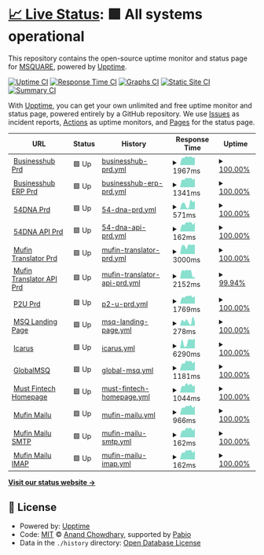 # [📈 Live Status](https://newstatus.mufin.lol): <!--live status--> **🟩 All systems operational**

This repository contains the open-source uptime monitor and status page for [MSQUARE](https://newstatus.mufin.lol), powered by [Upptime](https://github.com/upptime/upptime).

[![Uptime CI](https://github.com/globalmsq/mufin-uptime/workflows/Uptime%20CI/badge.svg)](https://github.com/globalmsq/mufin-uptime/actions?query=workflow%3A%22Uptime+CI%22)
[![Response Time CI](https://github.com/globalmsq/mufin-uptime/workflows/Response%20Time%20CI/badge.svg)](https://github.com/globalmsq/mufin-uptime/actions?query=workflow%3A%22Response+Time+CI%22)
[![Graphs CI](https://github.com/globalmsq/mufin-uptime/workflows/Graphs%20CI/badge.svg)](https://github.com/globalmsq/mufin-uptime/actions?query=workflow%3A%22Graphs+CI%22)
[![Static Site CI](https://github.com/globalmsq/mufin-uptime/workflows/Static%20Site%20CI/badge.svg)](https://github.com/globalmsq/mufin-uptime/actions?query=workflow%3A%22Static+Site+CI%22)
[![Summary CI](https://github.com/globalmsq/mufin-uptime/workflows/Summary%20CI/badge.svg)](https://github.com/globalmsq/mufin-uptime/actions?query=workflow%3A%22Summary+CI%22)

With [Upptime](https://upptime.js.org), you can get your own unlimited and free uptime monitor and status page, powered entirely by a GitHub repository. We use [Issues](https://github.com/globalmsq/mufin-uptime/issues) as incident reports, [Actions](https://github.com/globalmsq/mufin-uptime/actions) as uptime monitors, and [Pages](https://newstatus.mufin.lol) for the status page.

<!--start: status pages-->
<!-- This summary is generated by Upptime (https://github.com/upptime/upptime) -->
<!-- Do not edit this manually, your changes will be overwritten -->
<!-- prettier-ignore -->
| URL | Status | History | Response Time | Uptime |
| --- | ------ | ------- | ------------- | ------ |
| <img alt="" src="https://icons.duckduckgo.com/ip3/businesshub.co.kr.ico" height="13"> [Businesshub Prd](https://businesshub.co.kr/) | 🟩 Up | [businesshub-prd.yml](https://github.com/globalmsq/mufin-uptime/commits/HEAD/history/businesshub-prd.yml) | <details><summary><img alt="Response time graph" src="./graphs/businesshub-prd/response-time-week.png" height="20"> 1967ms</summary><br><a href="https://newstatus.mufin.lol/history/businesshub-prd"><img alt="Response time 2102" src="https://img.shields.io/endpoint?url=https%3A%2F%2Fraw.githubusercontent.com%2Fglobalmsq%2Fmufin-uptime%2FHEAD%2Fapi%2Fbusinesshub-prd%2Fresponse-time.json"></a><br><a href="https://newstatus.mufin.lol/history/businesshub-prd"><img alt="24-hour response time 1979" src="https://img.shields.io/endpoint?url=https%3A%2F%2Fraw.githubusercontent.com%2Fglobalmsq%2Fmufin-uptime%2FHEAD%2Fapi%2Fbusinesshub-prd%2Fresponse-time-day.json"></a><br><a href="https://newstatus.mufin.lol/history/businesshub-prd"><img alt="7-day response time 1967" src="https://img.shields.io/endpoint?url=https%3A%2F%2Fraw.githubusercontent.com%2Fglobalmsq%2Fmufin-uptime%2FHEAD%2Fapi%2Fbusinesshub-prd%2Fresponse-time-week.json"></a><br><a href="https://newstatus.mufin.lol/history/businesshub-prd"><img alt="30-day response time 2108" src="https://img.shields.io/endpoint?url=https%3A%2F%2Fraw.githubusercontent.com%2Fglobalmsq%2Fmufin-uptime%2FHEAD%2Fapi%2Fbusinesshub-prd%2Fresponse-time-month.json"></a><br><a href="https://newstatus.mufin.lol/history/businesshub-prd"><img alt="1-year response time 2102" src="https://img.shields.io/endpoint?url=https%3A%2F%2Fraw.githubusercontent.com%2Fglobalmsq%2Fmufin-uptime%2FHEAD%2Fapi%2Fbusinesshub-prd%2Fresponse-time-year.json"></a></details> | <details><summary><a href="https://newstatus.mufin.lol/history/businesshub-prd">100.00%</a></summary><a href="https://newstatus.mufin.lol/history/businesshub-prd"><img alt="All-time uptime 100.00%" src="https://img.shields.io/endpoint?url=https%3A%2F%2Fraw.githubusercontent.com%2Fglobalmsq%2Fmufin-uptime%2FHEAD%2Fapi%2Fbusinesshub-prd%2Fuptime.json"></a><br><a href="https://newstatus.mufin.lol/history/businesshub-prd"><img alt="24-hour uptime 100.00%" src="https://img.shields.io/endpoint?url=https%3A%2F%2Fraw.githubusercontent.com%2Fglobalmsq%2Fmufin-uptime%2FHEAD%2Fapi%2Fbusinesshub-prd%2Fuptime-day.json"></a><br><a href="https://newstatus.mufin.lol/history/businesshub-prd"><img alt="7-day uptime 100.00%" src="https://img.shields.io/endpoint?url=https%3A%2F%2Fraw.githubusercontent.com%2Fglobalmsq%2Fmufin-uptime%2FHEAD%2Fapi%2Fbusinesshub-prd%2Fuptime-week.json"></a><br><a href="https://newstatus.mufin.lol/history/businesshub-prd"><img alt="30-day uptime 100.00%" src="https://img.shields.io/endpoint?url=https%3A%2F%2Fraw.githubusercontent.com%2Fglobalmsq%2Fmufin-uptime%2FHEAD%2Fapi%2Fbusinesshub-prd%2Fuptime-month.json"></a><br><a href="https://newstatus.mufin.lol/history/businesshub-prd"><img alt="1-year uptime 100.00%" src="https://img.shields.io/endpoint?url=https%3A%2F%2Fraw.githubusercontent.com%2Fglobalmsq%2Fmufin-uptime%2FHEAD%2Fapi%2Fbusinesshub-prd%2Fuptime-year.json"></a></details>
| <img alt="" src="https://icons.duckduckgo.com/ip3/erp.businesshub.co.kr.ico" height="13"> [Businesshub ERP Prd](https://erp.businesshub.co.kr/) | 🟩 Up | [businesshub-erp-prd.yml](https://github.com/globalmsq/mufin-uptime/commits/HEAD/history/businesshub-erp-prd.yml) | <details><summary><img alt="Response time graph" src="./graphs/businesshub-erp-prd/response-time-week.png" height="20"> 1341ms</summary><br><a href="https://newstatus.mufin.lol/history/businesshub-erp-prd"><img alt="Response time 1419" src="https://img.shields.io/endpoint?url=https%3A%2F%2Fraw.githubusercontent.com%2Fglobalmsq%2Fmufin-uptime%2FHEAD%2Fapi%2Fbusinesshub-erp-prd%2Fresponse-time.json"></a><br><a href="https://newstatus.mufin.lol/history/businesshub-erp-prd"><img alt="24-hour response time 1362" src="https://img.shields.io/endpoint?url=https%3A%2F%2Fraw.githubusercontent.com%2Fglobalmsq%2Fmufin-uptime%2FHEAD%2Fapi%2Fbusinesshub-erp-prd%2Fresponse-time-day.json"></a><br><a href="https://newstatus.mufin.lol/history/businesshub-erp-prd"><img alt="7-day response time 1341" src="https://img.shields.io/endpoint?url=https%3A%2F%2Fraw.githubusercontent.com%2Fglobalmsq%2Fmufin-uptime%2FHEAD%2Fapi%2Fbusinesshub-erp-prd%2Fresponse-time-week.json"></a><br><a href="https://newstatus.mufin.lol/history/businesshub-erp-prd"><img alt="30-day response time 1429" src="https://img.shields.io/endpoint?url=https%3A%2F%2Fraw.githubusercontent.com%2Fglobalmsq%2Fmufin-uptime%2FHEAD%2Fapi%2Fbusinesshub-erp-prd%2Fresponse-time-month.json"></a><br><a href="https://newstatus.mufin.lol/history/businesshub-erp-prd"><img alt="1-year response time 1419" src="https://img.shields.io/endpoint?url=https%3A%2F%2Fraw.githubusercontent.com%2Fglobalmsq%2Fmufin-uptime%2FHEAD%2Fapi%2Fbusinesshub-erp-prd%2Fresponse-time-year.json"></a></details> | <details><summary><a href="https://newstatus.mufin.lol/history/businesshub-erp-prd">100.00%</a></summary><a href="https://newstatus.mufin.lol/history/businesshub-erp-prd"><img alt="All-time uptime 100.00%" src="https://img.shields.io/endpoint?url=https%3A%2F%2Fraw.githubusercontent.com%2Fglobalmsq%2Fmufin-uptime%2FHEAD%2Fapi%2Fbusinesshub-erp-prd%2Fuptime.json"></a><br><a href="https://newstatus.mufin.lol/history/businesshub-erp-prd"><img alt="24-hour uptime 100.00%" src="https://img.shields.io/endpoint?url=https%3A%2F%2Fraw.githubusercontent.com%2Fglobalmsq%2Fmufin-uptime%2FHEAD%2Fapi%2Fbusinesshub-erp-prd%2Fuptime-day.json"></a><br><a href="https://newstatus.mufin.lol/history/businesshub-erp-prd"><img alt="7-day uptime 100.00%" src="https://img.shields.io/endpoint?url=https%3A%2F%2Fraw.githubusercontent.com%2Fglobalmsq%2Fmufin-uptime%2FHEAD%2Fapi%2Fbusinesshub-erp-prd%2Fuptime-week.json"></a><br><a href="https://newstatus.mufin.lol/history/businesshub-erp-prd"><img alt="30-day uptime 100.00%" src="https://img.shields.io/endpoint?url=https%3A%2F%2Fraw.githubusercontent.com%2Fglobalmsq%2Fmufin-uptime%2FHEAD%2Fapi%2Fbusinesshub-erp-prd%2Fuptime-month.json"></a><br><a href="https://newstatus.mufin.lol/history/businesshub-erp-prd"><img alt="1-year uptime 100.00%" src="https://img.shields.io/endpoint?url=https%3A%2F%2Fraw.githubusercontent.com%2Fglobalmsq%2Fmufin-uptime%2FHEAD%2Fapi%2Fbusinesshub-erp-prd%2Fuptime-year.json"></a></details>
| <img alt="" src="https://icons.duckduckgo.com/ip3/www.54dnatype.com.ico" height="13"> [54DNA Prd](https://www.54dnatype.com/) | 🟩 Up | [54-dna-prd.yml](https://github.com/globalmsq/mufin-uptime/commits/HEAD/history/54-dna-prd.yml) | <details><summary><img alt="Response time graph" src="./graphs/54-dna-prd/response-time-week.png" height="20"> 571ms</summary><br><a href="https://newstatus.mufin.lol/history/54-dna-prd"><img alt="Response time 521" src="https://img.shields.io/endpoint?url=https%3A%2F%2Fraw.githubusercontent.com%2Fglobalmsq%2Fmufin-uptime%2FHEAD%2Fapi%2F54-dna-prd%2Fresponse-time.json"></a><br><a href="https://newstatus.mufin.lol/history/54-dna-prd"><img alt="24-hour response time 832" src="https://img.shields.io/endpoint?url=https%3A%2F%2Fraw.githubusercontent.com%2Fglobalmsq%2Fmufin-uptime%2FHEAD%2Fapi%2F54-dna-prd%2Fresponse-time-day.json"></a><br><a href="https://newstatus.mufin.lol/history/54-dna-prd"><img alt="7-day response time 571" src="https://img.shields.io/endpoint?url=https%3A%2F%2Fraw.githubusercontent.com%2Fglobalmsq%2Fmufin-uptime%2FHEAD%2Fapi%2F54-dna-prd%2Fresponse-time-week.json"></a><br><a href="https://newstatus.mufin.lol/history/54-dna-prd"><img alt="30-day response time 512" src="https://img.shields.io/endpoint?url=https%3A%2F%2Fraw.githubusercontent.com%2Fglobalmsq%2Fmufin-uptime%2FHEAD%2Fapi%2F54-dna-prd%2Fresponse-time-month.json"></a><br><a href="https://newstatus.mufin.lol/history/54-dna-prd"><img alt="1-year response time 521" src="https://img.shields.io/endpoint?url=https%3A%2F%2Fraw.githubusercontent.com%2Fglobalmsq%2Fmufin-uptime%2FHEAD%2Fapi%2F54-dna-prd%2Fresponse-time-year.json"></a></details> | <details><summary><a href="https://newstatus.mufin.lol/history/54-dna-prd">100.00%</a></summary><a href="https://newstatus.mufin.lol/history/54-dna-prd"><img alt="All-time uptime 100.00%" src="https://img.shields.io/endpoint?url=https%3A%2F%2Fraw.githubusercontent.com%2Fglobalmsq%2Fmufin-uptime%2FHEAD%2Fapi%2F54-dna-prd%2Fuptime.json"></a><br><a href="https://newstatus.mufin.lol/history/54-dna-prd"><img alt="24-hour uptime 100.00%" src="https://img.shields.io/endpoint?url=https%3A%2F%2Fraw.githubusercontent.com%2Fglobalmsq%2Fmufin-uptime%2FHEAD%2Fapi%2F54-dna-prd%2Fuptime-day.json"></a><br><a href="https://newstatus.mufin.lol/history/54-dna-prd"><img alt="7-day uptime 100.00%" src="https://img.shields.io/endpoint?url=https%3A%2F%2Fraw.githubusercontent.com%2Fglobalmsq%2Fmufin-uptime%2FHEAD%2Fapi%2F54-dna-prd%2Fuptime-week.json"></a><br><a href="https://newstatus.mufin.lol/history/54-dna-prd"><img alt="30-day uptime 100.00%" src="https://img.shields.io/endpoint?url=https%3A%2F%2Fraw.githubusercontent.com%2Fglobalmsq%2Fmufin-uptime%2FHEAD%2Fapi%2F54-dna-prd%2Fuptime-month.json"></a><br><a href="https://newstatus.mufin.lol/history/54-dna-prd"><img alt="1-year uptime 100.00%" src="https://img.shields.io/endpoint?url=https%3A%2F%2Fraw.githubusercontent.com%2Fglobalmsq%2Fmufin-uptime%2FHEAD%2Fapi%2F54-dna-prd%2Fuptime-year.json"></a></details>
| <img alt="" src="https://icons.duckduckgo.com/ip3/null.ico" height="13"> [54DNA API Prd](api.54dnatype.com) | 🟩 Up | [54-dna-api-prd.yml](https://github.com/globalmsq/mufin-uptime/commits/HEAD/history/54-dna-api-prd.yml) | <details><summary><img alt="Response time graph" src="./graphs/54-dna-api-prd/response-time-week.png" height="20"> 162ms</summary><br><a href="https://newstatus.mufin.lol/history/54-dna-api-prd"><img alt="Response time 172" src="https://img.shields.io/endpoint?url=https%3A%2F%2Fraw.githubusercontent.com%2Fglobalmsq%2Fmufin-uptime%2FHEAD%2Fapi%2F54-dna-api-prd%2Fresponse-time.json"></a><br><a href="https://newstatus.mufin.lol/history/54-dna-api-prd"><img alt="24-hour response time 178" src="https://img.shields.io/endpoint?url=https%3A%2F%2Fraw.githubusercontent.com%2Fglobalmsq%2Fmufin-uptime%2FHEAD%2Fapi%2F54-dna-api-prd%2Fresponse-time-day.json"></a><br><a href="https://newstatus.mufin.lol/history/54-dna-api-prd"><img alt="7-day response time 162" src="https://img.shields.io/endpoint?url=https%3A%2F%2Fraw.githubusercontent.com%2Fglobalmsq%2Fmufin-uptime%2FHEAD%2Fapi%2F54-dna-api-prd%2Fresponse-time-week.json"></a><br><a href="https://newstatus.mufin.lol/history/54-dna-api-prd"><img alt="30-day response time 172" src="https://img.shields.io/endpoint?url=https%3A%2F%2Fraw.githubusercontent.com%2Fglobalmsq%2Fmufin-uptime%2FHEAD%2Fapi%2F54-dna-api-prd%2Fresponse-time-month.json"></a><br><a href="https://newstatus.mufin.lol/history/54-dna-api-prd"><img alt="1-year response time 172" src="https://img.shields.io/endpoint?url=https%3A%2F%2Fraw.githubusercontent.com%2Fglobalmsq%2Fmufin-uptime%2FHEAD%2Fapi%2F54-dna-api-prd%2Fresponse-time-year.json"></a></details> | <details><summary><a href="https://newstatus.mufin.lol/history/54-dna-api-prd">100.00%</a></summary><a href="https://newstatus.mufin.lol/history/54-dna-api-prd"><img alt="All-time uptime 100.00%" src="https://img.shields.io/endpoint?url=https%3A%2F%2Fraw.githubusercontent.com%2Fglobalmsq%2Fmufin-uptime%2FHEAD%2Fapi%2F54-dna-api-prd%2Fuptime.json"></a><br><a href="https://newstatus.mufin.lol/history/54-dna-api-prd"><img alt="24-hour uptime 100.00%" src="https://img.shields.io/endpoint?url=https%3A%2F%2Fraw.githubusercontent.com%2Fglobalmsq%2Fmufin-uptime%2FHEAD%2Fapi%2F54-dna-api-prd%2Fuptime-day.json"></a><br><a href="https://newstatus.mufin.lol/history/54-dna-api-prd"><img alt="7-day uptime 100.00%" src="https://img.shields.io/endpoint?url=https%3A%2F%2Fraw.githubusercontent.com%2Fglobalmsq%2Fmufin-uptime%2FHEAD%2Fapi%2F54-dna-api-prd%2Fuptime-week.json"></a><br><a href="https://newstatus.mufin.lol/history/54-dna-api-prd"><img alt="30-day uptime 100.00%" src="https://img.shields.io/endpoint?url=https%3A%2F%2Fraw.githubusercontent.com%2Fglobalmsq%2Fmufin-uptime%2FHEAD%2Fapi%2F54-dna-api-prd%2Fuptime-month.json"></a><br><a href="https://newstatus.mufin.lol/history/54-dna-api-prd"><img alt="1-year uptime 100.00%" src="https://img.shields.io/endpoint?url=https%3A%2F%2Fraw.githubusercontent.com%2Fglobalmsq%2Fmufin-uptime%2FHEAD%2Fapi%2F54-dna-api-prd%2Fuptime-year.json"></a></details>
| <img alt="" src="https://icons.duckduckgo.com/ip3/translator.mufin.lol.ico" height="13"> [Mufin Translator Prd](https://translator.mufin.lol/) | 🟩 Up | [mufin-translator-prd.yml](https://github.com/globalmsq/mufin-uptime/commits/HEAD/history/mufin-translator-prd.yml) | <details><summary><img alt="Response time graph" src="./graphs/mufin-translator-prd/response-time-week.png" height="20"> 3000ms</summary><br><a href="https://newstatus.mufin.lol/history/mufin-translator-prd"><img alt="Response time 2612" src="https://img.shields.io/endpoint?url=https%3A%2F%2Fraw.githubusercontent.com%2Fglobalmsq%2Fmufin-uptime%2FHEAD%2Fapi%2Fmufin-translator-prd%2Fresponse-time.json"></a><br><a href="https://newstatus.mufin.lol/history/mufin-translator-prd"><img alt="24-hour response time 3372" src="https://img.shields.io/endpoint?url=https%3A%2F%2Fraw.githubusercontent.com%2Fglobalmsq%2Fmufin-uptime%2FHEAD%2Fapi%2Fmufin-translator-prd%2Fresponse-time-day.json"></a><br><a href="https://newstatus.mufin.lol/history/mufin-translator-prd"><img alt="7-day response time 3000" src="https://img.shields.io/endpoint?url=https%3A%2F%2Fraw.githubusercontent.com%2Fglobalmsq%2Fmufin-uptime%2FHEAD%2Fapi%2Fmufin-translator-prd%2Fresponse-time-week.json"></a><br><a href="https://newstatus.mufin.lol/history/mufin-translator-prd"><img alt="30-day response time 2650" src="https://img.shields.io/endpoint?url=https%3A%2F%2Fraw.githubusercontent.com%2Fglobalmsq%2Fmufin-uptime%2FHEAD%2Fapi%2Fmufin-translator-prd%2Fresponse-time-month.json"></a><br><a href="https://newstatus.mufin.lol/history/mufin-translator-prd"><img alt="1-year response time 2612" src="https://img.shields.io/endpoint?url=https%3A%2F%2Fraw.githubusercontent.com%2Fglobalmsq%2Fmufin-uptime%2FHEAD%2Fapi%2Fmufin-translator-prd%2Fresponse-time-year.json"></a></details> | <details><summary><a href="https://newstatus.mufin.lol/history/mufin-translator-prd">100.00%</a></summary><a href="https://newstatus.mufin.lol/history/mufin-translator-prd"><img alt="All-time uptime 100.00%" src="https://img.shields.io/endpoint?url=https%3A%2F%2Fraw.githubusercontent.com%2Fglobalmsq%2Fmufin-uptime%2FHEAD%2Fapi%2Fmufin-translator-prd%2Fuptime.json"></a><br><a href="https://newstatus.mufin.lol/history/mufin-translator-prd"><img alt="24-hour uptime 100.00%" src="https://img.shields.io/endpoint?url=https%3A%2F%2Fraw.githubusercontent.com%2Fglobalmsq%2Fmufin-uptime%2FHEAD%2Fapi%2Fmufin-translator-prd%2Fuptime-day.json"></a><br><a href="https://newstatus.mufin.lol/history/mufin-translator-prd"><img alt="7-day uptime 100.00%" src="https://img.shields.io/endpoint?url=https%3A%2F%2Fraw.githubusercontent.com%2Fglobalmsq%2Fmufin-uptime%2FHEAD%2Fapi%2Fmufin-translator-prd%2Fuptime-week.json"></a><br><a href="https://newstatus.mufin.lol/history/mufin-translator-prd"><img alt="30-day uptime 100.00%" src="https://img.shields.io/endpoint?url=https%3A%2F%2Fraw.githubusercontent.com%2Fglobalmsq%2Fmufin-uptime%2FHEAD%2Fapi%2Fmufin-translator-prd%2Fuptime-month.json"></a><br><a href="https://newstatus.mufin.lol/history/mufin-translator-prd"><img alt="1-year uptime 100.00%" src="https://img.shields.io/endpoint?url=https%3A%2F%2Fraw.githubusercontent.com%2Fglobalmsq%2Fmufin-uptime%2FHEAD%2Fapi%2Fmufin-translator-prd%2Fuptime-year.json"></a></details>
| <img alt="" src="https://icons.duckduckgo.com/ip3/prd-api-translator.mufin.lol.ico" height="13"> [Mufin Translator API Prd](https://prd-api-translator.mufin.lol/) | 🟩 Up | [mufin-translator-api-prd.yml](https://github.com/globalmsq/mufin-uptime/commits/HEAD/history/mufin-translator-api-prd.yml) | <details><summary><img alt="Response time graph" src="./graphs/mufin-translator-api-prd/response-time-week.png" height="20"> 2152ms</summary><br><a href="https://newstatus.mufin.lol/history/mufin-translator-api-prd"><img alt="Response time 1982" src="https://img.shields.io/endpoint?url=https%3A%2F%2Fraw.githubusercontent.com%2Fglobalmsq%2Fmufin-uptime%2FHEAD%2Fapi%2Fmufin-translator-api-prd%2Fresponse-time.json"></a><br><a href="https://newstatus.mufin.lol/history/mufin-translator-api-prd"><img alt="24-hour response time 1426" src="https://img.shields.io/endpoint?url=https%3A%2F%2Fraw.githubusercontent.com%2Fglobalmsq%2Fmufin-uptime%2FHEAD%2Fapi%2Fmufin-translator-api-prd%2Fresponse-time-day.json"></a><br><a href="https://newstatus.mufin.lol/history/mufin-translator-api-prd"><img alt="7-day response time 2152" src="https://img.shields.io/endpoint?url=https%3A%2F%2Fraw.githubusercontent.com%2Fglobalmsq%2Fmufin-uptime%2FHEAD%2Fapi%2Fmufin-translator-api-prd%2Fresponse-time-week.json"></a><br><a href="https://newstatus.mufin.lol/history/mufin-translator-api-prd"><img alt="30-day response time 1998" src="https://img.shields.io/endpoint?url=https%3A%2F%2Fraw.githubusercontent.com%2Fglobalmsq%2Fmufin-uptime%2FHEAD%2Fapi%2Fmufin-translator-api-prd%2Fresponse-time-month.json"></a><br><a href="https://newstatus.mufin.lol/history/mufin-translator-api-prd"><img alt="1-year response time 1982" src="https://img.shields.io/endpoint?url=https%3A%2F%2Fraw.githubusercontent.com%2Fglobalmsq%2Fmufin-uptime%2FHEAD%2Fapi%2Fmufin-translator-api-prd%2Fresponse-time-year.json"></a></details> | <details><summary><a href="https://newstatus.mufin.lol/history/mufin-translator-api-prd">99.94%</a></summary><a href="https://newstatus.mufin.lol/history/mufin-translator-api-prd"><img alt="All-time uptime 99.99%" src="https://img.shields.io/endpoint?url=https%3A%2F%2Fraw.githubusercontent.com%2Fglobalmsq%2Fmufin-uptime%2FHEAD%2Fapi%2Fmufin-translator-api-prd%2Fuptime.json"></a><br><a href="https://newstatus.mufin.lol/history/mufin-translator-api-prd"><img alt="24-hour uptime 99.58%" src="https://img.shields.io/endpoint?url=https%3A%2F%2Fraw.githubusercontent.com%2Fglobalmsq%2Fmufin-uptime%2FHEAD%2Fapi%2Fmufin-translator-api-prd%2Fuptime-day.json"></a><br><a href="https://newstatus.mufin.lol/history/mufin-translator-api-prd"><img alt="7-day uptime 99.94%" src="https://img.shields.io/endpoint?url=https%3A%2F%2Fraw.githubusercontent.com%2Fglobalmsq%2Fmufin-uptime%2FHEAD%2Fapi%2Fmufin-translator-api-prd%2Fuptime-week.json"></a><br><a href="https://newstatus.mufin.lol/history/mufin-translator-api-prd"><img alt="30-day uptime 99.99%" src="https://img.shields.io/endpoint?url=https%3A%2F%2Fraw.githubusercontent.com%2Fglobalmsq%2Fmufin-uptime%2FHEAD%2Fapi%2Fmufin-translator-api-prd%2Fuptime-month.json"></a><br><a href="https://newstatus.mufin.lol/history/mufin-translator-api-prd"><img alt="1-year uptime 99.99%" src="https://img.shields.io/endpoint?url=https%3A%2F%2Fraw.githubusercontent.com%2Fglobalmsq%2Fmufin-uptime%2FHEAD%2Fapi%2Fmufin-translator-api-prd%2Fuptime-year.json"></a></details>
| <img alt="" src="https://icons.duckduckgo.com/ip3/p2u.kr.ico" height="13"> [P2U Prd](https://p2u.kr) | 🟩 Up | [p2-u-prd.yml](https://github.com/globalmsq/mufin-uptime/commits/HEAD/history/p2-u-prd.yml) | <details><summary><img alt="Response time graph" src="./graphs/p2-u-prd/response-time-week.png" height="20"> 1769ms</summary><br><a href="https://newstatus.mufin.lol/history/p2-u-prd"><img alt="Response time 1871" src="https://img.shields.io/endpoint?url=https%3A%2F%2Fraw.githubusercontent.com%2Fglobalmsq%2Fmufin-uptime%2FHEAD%2Fapi%2Fp2-u-prd%2Fresponse-time.json"></a><br><a href="https://newstatus.mufin.lol/history/p2-u-prd"><img alt="24-hour response time 1914" src="https://img.shields.io/endpoint?url=https%3A%2F%2Fraw.githubusercontent.com%2Fglobalmsq%2Fmufin-uptime%2FHEAD%2Fapi%2Fp2-u-prd%2Fresponse-time-day.json"></a><br><a href="https://newstatus.mufin.lol/history/p2-u-prd"><img alt="7-day response time 1769" src="https://img.shields.io/endpoint?url=https%3A%2F%2Fraw.githubusercontent.com%2Fglobalmsq%2Fmufin-uptime%2FHEAD%2Fapi%2Fp2-u-prd%2Fresponse-time-week.json"></a><br><a href="https://newstatus.mufin.lol/history/p2-u-prd"><img alt="30-day response time 1871" src="https://img.shields.io/endpoint?url=https%3A%2F%2Fraw.githubusercontent.com%2Fglobalmsq%2Fmufin-uptime%2FHEAD%2Fapi%2Fp2-u-prd%2Fresponse-time-month.json"></a><br><a href="https://newstatus.mufin.lol/history/p2-u-prd"><img alt="1-year response time 1871" src="https://img.shields.io/endpoint?url=https%3A%2F%2Fraw.githubusercontent.com%2Fglobalmsq%2Fmufin-uptime%2FHEAD%2Fapi%2Fp2-u-prd%2Fresponse-time-year.json"></a></details> | <details><summary><a href="https://newstatus.mufin.lol/history/p2-u-prd">100.00%</a></summary><a href="https://newstatus.mufin.lol/history/p2-u-prd"><img alt="All-time uptime 100.00%" src="https://img.shields.io/endpoint?url=https%3A%2F%2Fraw.githubusercontent.com%2Fglobalmsq%2Fmufin-uptime%2FHEAD%2Fapi%2Fp2-u-prd%2Fuptime.json"></a><br><a href="https://newstatus.mufin.lol/history/p2-u-prd"><img alt="24-hour uptime 100.00%" src="https://img.shields.io/endpoint?url=https%3A%2F%2Fraw.githubusercontent.com%2Fglobalmsq%2Fmufin-uptime%2FHEAD%2Fapi%2Fp2-u-prd%2Fuptime-day.json"></a><br><a href="https://newstatus.mufin.lol/history/p2-u-prd"><img alt="7-day uptime 100.00%" src="https://img.shields.io/endpoint?url=https%3A%2F%2Fraw.githubusercontent.com%2Fglobalmsq%2Fmufin-uptime%2FHEAD%2Fapi%2Fp2-u-prd%2Fuptime-week.json"></a><br><a href="https://newstatus.mufin.lol/history/p2-u-prd"><img alt="30-day uptime 100.00%" src="https://img.shields.io/endpoint?url=https%3A%2F%2Fraw.githubusercontent.com%2Fglobalmsq%2Fmufin-uptime%2FHEAD%2Fapi%2Fp2-u-prd%2Fuptime-month.json"></a><br><a href="https://newstatus.mufin.lol/history/p2-u-prd"><img alt="1-year uptime 100.00%" src="https://img.shields.io/endpoint?url=https%3A%2F%2Fraw.githubusercontent.com%2Fglobalmsq%2Fmufin-uptime%2FHEAD%2Fapi%2Fp2-u-prd%2Fuptime-year.json"></a></details>
| <img alt="" src="https://icons.duckduckgo.com/ip3/msq.market.ico" height="13"> [MSQ Landing Page](https://msq.market) | 🟩 Up | [msq-landing-page.yml](https://github.com/globalmsq/mufin-uptime/commits/HEAD/history/msq-landing-page.yml) | <details><summary><img alt="Response time graph" src="./graphs/msq-landing-page/response-time-week.png" height="20"> 278ms</summary><br><a href="https://newstatus.mufin.lol/history/msq-landing-page"><img alt="Response time 331" src="https://img.shields.io/endpoint?url=https%3A%2F%2Fraw.githubusercontent.com%2Fglobalmsq%2Fmufin-uptime%2FHEAD%2Fapi%2Fmsq-landing-page%2Fresponse-time.json"></a><br><a href="https://newstatus.mufin.lol/history/msq-landing-page"><img alt="24-hour response time 229" src="https://img.shields.io/endpoint?url=https%3A%2F%2Fraw.githubusercontent.com%2Fglobalmsq%2Fmufin-uptime%2FHEAD%2Fapi%2Fmsq-landing-page%2Fresponse-time-day.json"></a><br><a href="https://newstatus.mufin.lol/history/msq-landing-page"><img alt="7-day response time 278" src="https://img.shields.io/endpoint?url=https%3A%2F%2Fraw.githubusercontent.com%2Fglobalmsq%2Fmufin-uptime%2FHEAD%2Fapi%2Fmsq-landing-page%2Fresponse-time-week.json"></a><br><a href="https://newstatus.mufin.lol/history/msq-landing-page"><img alt="30-day response time 331" src="https://img.shields.io/endpoint?url=https%3A%2F%2Fraw.githubusercontent.com%2Fglobalmsq%2Fmufin-uptime%2FHEAD%2Fapi%2Fmsq-landing-page%2Fresponse-time-month.json"></a><br><a href="https://newstatus.mufin.lol/history/msq-landing-page"><img alt="1-year response time 331" src="https://img.shields.io/endpoint?url=https%3A%2F%2Fraw.githubusercontent.com%2Fglobalmsq%2Fmufin-uptime%2FHEAD%2Fapi%2Fmsq-landing-page%2Fresponse-time-year.json"></a></details> | <details><summary><a href="https://newstatus.mufin.lol/history/msq-landing-page">100.00%</a></summary><a href="https://newstatus.mufin.lol/history/msq-landing-page"><img alt="All-time uptime 100.00%" src="https://img.shields.io/endpoint?url=https%3A%2F%2Fraw.githubusercontent.com%2Fglobalmsq%2Fmufin-uptime%2FHEAD%2Fapi%2Fmsq-landing-page%2Fuptime.json"></a><br><a href="https://newstatus.mufin.lol/history/msq-landing-page"><img alt="24-hour uptime 100.00%" src="https://img.shields.io/endpoint?url=https%3A%2F%2Fraw.githubusercontent.com%2Fglobalmsq%2Fmufin-uptime%2FHEAD%2Fapi%2Fmsq-landing-page%2Fuptime-day.json"></a><br><a href="https://newstatus.mufin.lol/history/msq-landing-page"><img alt="7-day uptime 100.00%" src="https://img.shields.io/endpoint?url=https%3A%2F%2Fraw.githubusercontent.com%2Fglobalmsq%2Fmufin-uptime%2FHEAD%2Fapi%2Fmsq-landing-page%2Fuptime-week.json"></a><br><a href="https://newstatus.mufin.lol/history/msq-landing-page"><img alt="30-day uptime 100.00%" src="https://img.shields.io/endpoint?url=https%3A%2F%2Fraw.githubusercontent.com%2Fglobalmsq%2Fmufin-uptime%2FHEAD%2Fapi%2Fmsq-landing-page%2Fuptime-month.json"></a><br><a href="https://newstatus.mufin.lol/history/msq-landing-page"><img alt="1-year uptime 100.00%" src="https://img.shields.io/endpoint?url=https%3A%2F%2Fraw.githubusercontent.com%2Fglobalmsq%2Fmufin-uptime%2FHEAD%2Fapi%2Fmsq-landing-page%2Fuptime-year.json"></a></details>
| <img alt="" src="https://icons.duckduckgo.com/ip3/icarus.mufin.lol.ico" height="13"> [Icarus](https://icarus.mufin.lol) | 🟩 Up | [icarus.yml](https://github.com/globalmsq/mufin-uptime/commits/HEAD/history/icarus.yml) | <details><summary><img alt="Response time graph" src="./graphs/icarus/response-time-week.png" height="20"> 6290ms</summary><br><a href="https://newstatus.mufin.lol/history/icarus"><img alt="Response time 8266" src="https://img.shields.io/endpoint?url=https%3A%2F%2Fraw.githubusercontent.com%2Fglobalmsq%2Fmufin-uptime%2FHEAD%2Fapi%2Ficarus%2Fresponse-time.json"></a><br><a href="https://newstatus.mufin.lol/history/icarus"><img alt="24-hour response time 8700" src="https://img.shields.io/endpoint?url=https%3A%2F%2Fraw.githubusercontent.com%2Fglobalmsq%2Fmufin-uptime%2FHEAD%2Fapi%2Ficarus%2Fresponse-time-day.json"></a><br><a href="https://newstatus.mufin.lol/history/icarus"><img alt="7-day response time 6290" src="https://img.shields.io/endpoint?url=https%3A%2F%2Fraw.githubusercontent.com%2Fglobalmsq%2Fmufin-uptime%2FHEAD%2Fapi%2Ficarus%2Fresponse-time-week.json"></a><br><a href="https://newstatus.mufin.lol/history/icarus"><img alt="30-day response time 8266" src="https://img.shields.io/endpoint?url=https%3A%2F%2Fraw.githubusercontent.com%2Fglobalmsq%2Fmufin-uptime%2FHEAD%2Fapi%2Ficarus%2Fresponse-time-month.json"></a><br><a href="https://newstatus.mufin.lol/history/icarus"><img alt="1-year response time 8266" src="https://img.shields.io/endpoint?url=https%3A%2F%2Fraw.githubusercontent.com%2Fglobalmsq%2Fmufin-uptime%2FHEAD%2Fapi%2Ficarus%2Fresponse-time-year.json"></a></details> | <details><summary><a href="https://newstatus.mufin.lol/history/icarus">100.00%</a></summary><a href="https://newstatus.mufin.lol/history/icarus"><img alt="All-time uptime 100.00%" src="https://img.shields.io/endpoint?url=https%3A%2F%2Fraw.githubusercontent.com%2Fglobalmsq%2Fmufin-uptime%2FHEAD%2Fapi%2Ficarus%2Fuptime.json"></a><br><a href="https://newstatus.mufin.lol/history/icarus"><img alt="24-hour uptime 100.00%" src="https://img.shields.io/endpoint?url=https%3A%2F%2Fraw.githubusercontent.com%2Fglobalmsq%2Fmufin-uptime%2FHEAD%2Fapi%2Ficarus%2Fuptime-day.json"></a><br><a href="https://newstatus.mufin.lol/history/icarus"><img alt="7-day uptime 100.00%" src="https://img.shields.io/endpoint?url=https%3A%2F%2Fraw.githubusercontent.com%2Fglobalmsq%2Fmufin-uptime%2FHEAD%2Fapi%2Ficarus%2Fuptime-week.json"></a><br><a href="https://newstatus.mufin.lol/history/icarus"><img alt="30-day uptime 100.00%" src="https://img.shields.io/endpoint?url=https%3A%2F%2Fraw.githubusercontent.com%2Fglobalmsq%2Fmufin-uptime%2FHEAD%2Fapi%2Ficarus%2Fuptime-month.json"></a><br><a href="https://newstatus.mufin.lol/history/icarus"><img alt="1-year uptime 100.00%" src="https://img.shields.io/endpoint?url=https%3A%2F%2Fraw.githubusercontent.com%2Fglobalmsq%2Fmufin-uptime%2FHEAD%2Fapi%2Ficarus%2Fuptime-year.json"></a></details>
| <img alt="" src="https://icons.duckduckgo.com/ip3/globalmsq.com.ico" height="13"> [GlobalMSQ](https://globalmsq.com) | 🟩 Up | [global-msq.yml](https://github.com/globalmsq/mufin-uptime/commits/HEAD/history/global-msq.yml) | <details><summary><img alt="Response time graph" src="./graphs/global-msq/response-time-week.png" height="20"> 1181ms</summary><br><a href="https://newstatus.mufin.lol/history/global-msq"><img alt="Response time 1239" src="https://img.shields.io/endpoint?url=https%3A%2F%2Fraw.githubusercontent.com%2Fglobalmsq%2Fmufin-uptime%2FHEAD%2Fapi%2Fglobal-msq%2Fresponse-time.json"></a><br><a href="https://newstatus.mufin.lol/history/global-msq"><img alt="24-hour response time 1293" src="https://img.shields.io/endpoint?url=https%3A%2F%2Fraw.githubusercontent.com%2Fglobalmsq%2Fmufin-uptime%2FHEAD%2Fapi%2Fglobal-msq%2Fresponse-time-day.json"></a><br><a href="https://newstatus.mufin.lol/history/global-msq"><img alt="7-day response time 1181" src="https://img.shields.io/endpoint?url=https%3A%2F%2Fraw.githubusercontent.com%2Fglobalmsq%2Fmufin-uptime%2FHEAD%2Fapi%2Fglobal-msq%2Fresponse-time-week.json"></a><br><a href="https://newstatus.mufin.lol/history/global-msq"><img alt="30-day response time 1239" src="https://img.shields.io/endpoint?url=https%3A%2F%2Fraw.githubusercontent.com%2Fglobalmsq%2Fmufin-uptime%2FHEAD%2Fapi%2Fglobal-msq%2Fresponse-time-month.json"></a><br><a href="https://newstatus.mufin.lol/history/global-msq"><img alt="1-year response time 1239" src="https://img.shields.io/endpoint?url=https%3A%2F%2Fraw.githubusercontent.com%2Fglobalmsq%2Fmufin-uptime%2FHEAD%2Fapi%2Fglobal-msq%2Fresponse-time-year.json"></a></details> | <details><summary><a href="https://newstatus.mufin.lol/history/global-msq">100.00%</a></summary><a href="https://newstatus.mufin.lol/history/global-msq"><img alt="All-time uptime 100.00%" src="https://img.shields.io/endpoint?url=https%3A%2F%2Fraw.githubusercontent.com%2Fglobalmsq%2Fmufin-uptime%2FHEAD%2Fapi%2Fglobal-msq%2Fuptime.json"></a><br><a href="https://newstatus.mufin.lol/history/global-msq"><img alt="24-hour uptime 100.00%" src="https://img.shields.io/endpoint?url=https%3A%2F%2Fraw.githubusercontent.com%2Fglobalmsq%2Fmufin-uptime%2FHEAD%2Fapi%2Fglobal-msq%2Fuptime-day.json"></a><br><a href="https://newstatus.mufin.lol/history/global-msq"><img alt="7-day uptime 100.00%" src="https://img.shields.io/endpoint?url=https%3A%2F%2Fraw.githubusercontent.com%2Fglobalmsq%2Fmufin-uptime%2FHEAD%2Fapi%2Fglobal-msq%2Fuptime-week.json"></a><br><a href="https://newstatus.mufin.lol/history/global-msq"><img alt="30-day uptime 100.00%" src="https://img.shields.io/endpoint?url=https%3A%2F%2Fraw.githubusercontent.com%2Fglobalmsq%2Fmufin-uptime%2FHEAD%2Fapi%2Fglobal-msq%2Fuptime-month.json"></a><br><a href="https://newstatus.mufin.lol/history/global-msq"><img alt="1-year uptime 100.00%" src="https://img.shields.io/endpoint?url=https%3A%2F%2Fraw.githubusercontent.com%2Fglobalmsq%2Fmufin-uptime%2FHEAD%2Fapi%2Fglobal-msq%2Fuptime-year.json"></a></details>
| <img alt="" src="https://icons.duckduckgo.com/ip3/mufin.co.kr.ico" height="13"> [Must Fintech Homepage](https://mufin.co.kr) | 🟩 Up | [must-fintech-homepage.yml](https://github.com/globalmsq/mufin-uptime/commits/HEAD/history/must-fintech-homepage.yml) | <details><summary><img alt="Response time graph" src="./graphs/must-fintech-homepage/response-time-week.png" height="20"> 1044ms</summary><br><a href="https://newstatus.mufin.lol/history/must-fintech-homepage"><img alt="Response time 1156" src="https://img.shields.io/endpoint?url=https%3A%2F%2Fraw.githubusercontent.com%2Fglobalmsq%2Fmufin-uptime%2FHEAD%2Fapi%2Fmust-fintech-homepage%2Fresponse-time.json"></a><br><a href="https://newstatus.mufin.lol/history/must-fintech-homepage"><img alt="24-hour response time 1004" src="https://img.shields.io/endpoint?url=https%3A%2F%2Fraw.githubusercontent.com%2Fglobalmsq%2Fmufin-uptime%2FHEAD%2Fapi%2Fmust-fintech-homepage%2Fresponse-time-day.json"></a><br><a href="https://newstatus.mufin.lol/history/must-fintech-homepage"><img alt="7-day response time 1044" src="https://img.shields.io/endpoint?url=https%3A%2F%2Fraw.githubusercontent.com%2Fglobalmsq%2Fmufin-uptime%2FHEAD%2Fapi%2Fmust-fintech-homepage%2Fresponse-time-week.json"></a><br><a href="https://newstatus.mufin.lol/history/must-fintech-homepage"><img alt="30-day response time 1156" src="https://img.shields.io/endpoint?url=https%3A%2F%2Fraw.githubusercontent.com%2Fglobalmsq%2Fmufin-uptime%2FHEAD%2Fapi%2Fmust-fintech-homepage%2Fresponse-time-month.json"></a><br><a href="https://newstatus.mufin.lol/history/must-fintech-homepage"><img alt="1-year response time 1156" src="https://img.shields.io/endpoint?url=https%3A%2F%2Fraw.githubusercontent.com%2Fglobalmsq%2Fmufin-uptime%2FHEAD%2Fapi%2Fmust-fintech-homepage%2Fresponse-time-year.json"></a></details> | <details><summary><a href="https://newstatus.mufin.lol/history/must-fintech-homepage">100.00%</a></summary><a href="https://newstatus.mufin.lol/history/must-fintech-homepage"><img alt="All-time uptime 100.00%" src="https://img.shields.io/endpoint?url=https%3A%2F%2Fraw.githubusercontent.com%2Fglobalmsq%2Fmufin-uptime%2FHEAD%2Fapi%2Fmust-fintech-homepage%2Fuptime.json"></a><br><a href="https://newstatus.mufin.lol/history/must-fintech-homepage"><img alt="24-hour uptime 100.00%" src="https://img.shields.io/endpoint?url=https%3A%2F%2Fraw.githubusercontent.com%2Fglobalmsq%2Fmufin-uptime%2FHEAD%2Fapi%2Fmust-fintech-homepage%2Fuptime-day.json"></a><br><a href="https://newstatus.mufin.lol/history/must-fintech-homepage"><img alt="7-day uptime 100.00%" src="https://img.shields.io/endpoint?url=https%3A%2F%2Fraw.githubusercontent.com%2Fglobalmsq%2Fmufin-uptime%2FHEAD%2Fapi%2Fmust-fintech-homepage%2Fuptime-week.json"></a><br><a href="https://newstatus.mufin.lol/history/must-fintech-homepage"><img alt="30-day uptime 100.00%" src="https://img.shields.io/endpoint?url=https%3A%2F%2Fraw.githubusercontent.com%2Fglobalmsq%2Fmufin-uptime%2FHEAD%2Fapi%2Fmust-fintech-homepage%2Fuptime-month.json"></a><br><a href="https://newstatus.mufin.lol/history/must-fintech-homepage"><img alt="1-year uptime 100.00%" src="https://img.shields.io/endpoint?url=https%3A%2F%2Fraw.githubusercontent.com%2Fglobalmsq%2Fmufin-uptime%2FHEAD%2Fapi%2Fmust-fintech-homepage%2Fuptime-year.json"></a></details>
| <img alt="" src="https://icons.duckduckgo.com/ip3/mail.mufin.co.kr.ico" height="13"> [Mufin Mailu](https://mail.mufin.co.kr) | 🟩 Up | [mufin-mailu.yml](https://github.com/globalmsq/mufin-uptime/commits/HEAD/history/mufin-mailu.yml) | <details><summary><img alt="Response time graph" src="./graphs/mufin-mailu/response-time-week.png" height="20"> 966ms</summary><br><a href="https://newstatus.mufin.lol/history/mufin-mailu"><img alt="Response time 1028" src="https://img.shields.io/endpoint?url=https%3A%2F%2Fraw.githubusercontent.com%2Fglobalmsq%2Fmufin-uptime%2FHEAD%2Fapi%2Fmufin-mailu%2Fresponse-time.json"></a><br><a href="https://newstatus.mufin.lol/history/mufin-mailu"><img alt="24-hour response time 1050" src="https://img.shields.io/endpoint?url=https%3A%2F%2Fraw.githubusercontent.com%2Fglobalmsq%2Fmufin-uptime%2FHEAD%2Fapi%2Fmufin-mailu%2Fresponse-time-day.json"></a><br><a href="https://newstatus.mufin.lol/history/mufin-mailu"><img alt="7-day response time 966" src="https://img.shields.io/endpoint?url=https%3A%2F%2Fraw.githubusercontent.com%2Fglobalmsq%2Fmufin-uptime%2FHEAD%2Fapi%2Fmufin-mailu%2Fresponse-time-week.json"></a><br><a href="https://newstatus.mufin.lol/history/mufin-mailu"><img alt="30-day response time 1028" src="https://img.shields.io/endpoint?url=https%3A%2F%2Fraw.githubusercontent.com%2Fglobalmsq%2Fmufin-uptime%2FHEAD%2Fapi%2Fmufin-mailu%2Fresponse-time-month.json"></a><br><a href="https://newstatus.mufin.lol/history/mufin-mailu"><img alt="1-year response time 1028" src="https://img.shields.io/endpoint?url=https%3A%2F%2Fraw.githubusercontent.com%2Fglobalmsq%2Fmufin-uptime%2FHEAD%2Fapi%2Fmufin-mailu%2Fresponse-time-year.json"></a></details> | <details><summary><a href="https://newstatus.mufin.lol/history/mufin-mailu">100.00%</a></summary><a href="https://newstatus.mufin.lol/history/mufin-mailu"><img alt="All-time uptime 100.00%" src="https://img.shields.io/endpoint?url=https%3A%2F%2Fraw.githubusercontent.com%2Fglobalmsq%2Fmufin-uptime%2FHEAD%2Fapi%2Fmufin-mailu%2Fuptime.json"></a><br><a href="https://newstatus.mufin.lol/history/mufin-mailu"><img alt="24-hour uptime 100.00%" src="https://img.shields.io/endpoint?url=https%3A%2F%2Fraw.githubusercontent.com%2Fglobalmsq%2Fmufin-uptime%2FHEAD%2Fapi%2Fmufin-mailu%2Fuptime-day.json"></a><br><a href="https://newstatus.mufin.lol/history/mufin-mailu"><img alt="7-day uptime 100.00%" src="https://img.shields.io/endpoint?url=https%3A%2F%2Fraw.githubusercontent.com%2Fglobalmsq%2Fmufin-uptime%2FHEAD%2Fapi%2Fmufin-mailu%2Fuptime-week.json"></a><br><a href="https://newstatus.mufin.lol/history/mufin-mailu"><img alt="30-day uptime 100.00%" src="https://img.shields.io/endpoint?url=https%3A%2F%2Fraw.githubusercontent.com%2Fglobalmsq%2Fmufin-uptime%2FHEAD%2Fapi%2Fmufin-mailu%2Fuptime-month.json"></a><br><a href="https://newstatus.mufin.lol/history/mufin-mailu"><img alt="1-year uptime 100.00%" src="https://img.shields.io/endpoint?url=https%3A%2F%2Fraw.githubusercontent.com%2Fglobalmsq%2Fmufin-uptime%2FHEAD%2Fapi%2Fmufin-mailu%2Fuptime-year.json"></a></details>
| <img alt="" src="https://icons.duckduckgo.com/ip3/null.ico" height="13"> [Mufin Mailu SMTP](mail.mufin.co.kr) | 🟩 Up | [mufin-mailu-smtp.yml](https://github.com/globalmsq/mufin-uptime/commits/HEAD/history/mufin-mailu-smtp.yml) | <details><summary><img alt="Response time graph" src="./graphs/mufin-mailu-smtp/response-time-week.png" height="20"> 162ms</summary><br><a href="https://newstatus.mufin.lol/history/mufin-mailu-smtp"><img alt="Response time 171" src="https://img.shields.io/endpoint?url=https%3A%2F%2Fraw.githubusercontent.com%2Fglobalmsq%2Fmufin-uptime%2FHEAD%2Fapi%2Fmufin-mailu-smtp%2Fresponse-time.json"></a><br><a href="https://newstatus.mufin.lol/history/mufin-mailu-smtp"><img alt="24-hour response time 177" src="https://img.shields.io/endpoint?url=https%3A%2F%2Fraw.githubusercontent.com%2Fglobalmsq%2Fmufin-uptime%2FHEAD%2Fapi%2Fmufin-mailu-smtp%2Fresponse-time-day.json"></a><br><a href="https://newstatus.mufin.lol/history/mufin-mailu-smtp"><img alt="7-day response time 162" src="https://img.shields.io/endpoint?url=https%3A%2F%2Fraw.githubusercontent.com%2Fglobalmsq%2Fmufin-uptime%2FHEAD%2Fapi%2Fmufin-mailu-smtp%2Fresponse-time-week.json"></a><br><a href="https://newstatus.mufin.lol/history/mufin-mailu-smtp"><img alt="30-day response time 171" src="https://img.shields.io/endpoint?url=https%3A%2F%2Fraw.githubusercontent.com%2Fglobalmsq%2Fmufin-uptime%2FHEAD%2Fapi%2Fmufin-mailu-smtp%2Fresponse-time-month.json"></a><br><a href="https://newstatus.mufin.lol/history/mufin-mailu-smtp"><img alt="1-year response time 171" src="https://img.shields.io/endpoint?url=https%3A%2F%2Fraw.githubusercontent.com%2Fglobalmsq%2Fmufin-uptime%2FHEAD%2Fapi%2Fmufin-mailu-smtp%2Fresponse-time-year.json"></a></details> | <details><summary><a href="https://newstatus.mufin.lol/history/mufin-mailu-smtp">100.00%</a></summary><a href="https://newstatus.mufin.lol/history/mufin-mailu-smtp"><img alt="All-time uptime 100.00%" src="https://img.shields.io/endpoint?url=https%3A%2F%2Fraw.githubusercontent.com%2Fglobalmsq%2Fmufin-uptime%2FHEAD%2Fapi%2Fmufin-mailu-smtp%2Fuptime.json"></a><br><a href="https://newstatus.mufin.lol/history/mufin-mailu-smtp"><img alt="24-hour uptime 100.00%" src="https://img.shields.io/endpoint?url=https%3A%2F%2Fraw.githubusercontent.com%2Fglobalmsq%2Fmufin-uptime%2FHEAD%2Fapi%2Fmufin-mailu-smtp%2Fuptime-day.json"></a><br><a href="https://newstatus.mufin.lol/history/mufin-mailu-smtp"><img alt="7-day uptime 100.00%" src="https://img.shields.io/endpoint?url=https%3A%2F%2Fraw.githubusercontent.com%2Fglobalmsq%2Fmufin-uptime%2FHEAD%2Fapi%2Fmufin-mailu-smtp%2Fuptime-week.json"></a><br><a href="https://newstatus.mufin.lol/history/mufin-mailu-smtp"><img alt="30-day uptime 100.00%" src="https://img.shields.io/endpoint?url=https%3A%2F%2Fraw.githubusercontent.com%2Fglobalmsq%2Fmufin-uptime%2FHEAD%2Fapi%2Fmufin-mailu-smtp%2Fuptime-month.json"></a><br><a href="https://newstatus.mufin.lol/history/mufin-mailu-smtp"><img alt="1-year uptime 100.00%" src="https://img.shields.io/endpoint?url=https%3A%2F%2Fraw.githubusercontent.com%2Fglobalmsq%2Fmufin-uptime%2FHEAD%2Fapi%2Fmufin-mailu-smtp%2Fuptime-year.json"></a></details>
| <img alt="" src="https://icons.duckduckgo.com/ip3/null.ico" height="13"> [Mufin Mailu IMAP](mail.mufin.co.kr) | 🟩 Up | [mufin-mailu-imap.yml](https://github.com/globalmsq/mufin-uptime/commits/HEAD/history/mufin-mailu-imap.yml) | <details><summary><img alt="Response time graph" src="./graphs/mufin-mailu-imap/response-time-week.png" height="20"> 162ms</summary><br><a href="https://newstatus.mufin.lol/history/mufin-mailu-imap"><img alt="Response time 171" src="https://img.shields.io/endpoint?url=https%3A%2F%2Fraw.githubusercontent.com%2Fglobalmsq%2Fmufin-uptime%2FHEAD%2Fapi%2Fmufin-mailu-imap%2Fresponse-time.json"></a><br><a href="https://newstatus.mufin.lol/history/mufin-mailu-imap"><img alt="24-hour response time 177" src="https://img.shields.io/endpoint?url=https%3A%2F%2Fraw.githubusercontent.com%2Fglobalmsq%2Fmufin-uptime%2FHEAD%2Fapi%2Fmufin-mailu-imap%2Fresponse-time-day.json"></a><br><a href="https://newstatus.mufin.lol/history/mufin-mailu-imap"><img alt="7-day response time 162" src="https://img.shields.io/endpoint?url=https%3A%2F%2Fraw.githubusercontent.com%2Fglobalmsq%2Fmufin-uptime%2FHEAD%2Fapi%2Fmufin-mailu-imap%2Fresponse-time-week.json"></a><br><a href="https://newstatus.mufin.lol/history/mufin-mailu-imap"><img alt="30-day response time 171" src="https://img.shields.io/endpoint?url=https%3A%2F%2Fraw.githubusercontent.com%2Fglobalmsq%2Fmufin-uptime%2FHEAD%2Fapi%2Fmufin-mailu-imap%2Fresponse-time-month.json"></a><br><a href="https://newstatus.mufin.lol/history/mufin-mailu-imap"><img alt="1-year response time 171" src="https://img.shields.io/endpoint?url=https%3A%2F%2Fraw.githubusercontent.com%2Fglobalmsq%2Fmufin-uptime%2FHEAD%2Fapi%2Fmufin-mailu-imap%2Fresponse-time-year.json"></a></details> | <details><summary><a href="https://newstatus.mufin.lol/history/mufin-mailu-imap">100.00%</a></summary><a href="https://newstatus.mufin.lol/history/mufin-mailu-imap"><img alt="All-time uptime 100.00%" src="https://img.shields.io/endpoint?url=https%3A%2F%2Fraw.githubusercontent.com%2Fglobalmsq%2Fmufin-uptime%2FHEAD%2Fapi%2Fmufin-mailu-imap%2Fuptime.json"></a><br><a href="https://newstatus.mufin.lol/history/mufin-mailu-imap"><img alt="24-hour uptime 100.00%" src="https://img.shields.io/endpoint?url=https%3A%2F%2Fraw.githubusercontent.com%2Fglobalmsq%2Fmufin-uptime%2FHEAD%2Fapi%2Fmufin-mailu-imap%2Fuptime-day.json"></a><br><a href="https://newstatus.mufin.lol/history/mufin-mailu-imap"><img alt="7-day uptime 100.00%" src="https://img.shields.io/endpoint?url=https%3A%2F%2Fraw.githubusercontent.com%2Fglobalmsq%2Fmufin-uptime%2FHEAD%2Fapi%2Fmufin-mailu-imap%2Fuptime-week.json"></a><br><a href="https://newstatus.mufin.lol/history/mufin-mailu-imap"><img alt="30-day uptime 100.00%" src="https://img.shields.io/endpoint?url=https%3A%2F%2Fraw.githubusercontent.com%2Fglobalmsq%2Fmufin-uptime%2FHEAD%2Fapi%2Fmufin-mailu-imap%2Fuptime-month.json"></a><br><a href="https://newstatus.mufin.lol/history/mufin-mailu-imap"><img alt="1-year uptime 100.00%" src="https://img.shields.io/endpoint?url=https%3A%2F%2Fraw.githubusercontent.com%2Fglobalmsq%2Fmufin-uptime%2FHEAD%2Fapi%2Fmufin-mailu-imap%2Fuptime-year.json"></a></details>

<!--end: status pages-->

[**Visit our status website →**](https://newstatus.mufin.lol)

## 📄 License

- Powered by: [Upptime](https://github.com/upptime/upptime)
- Code: [MIT](./LICENSE) © [Anand Chowdhary](https://anandchowdhary.com), supported by [Pabio](https://pabio.com)
- Data in the `./history` directory: [Open Database License](https://opendatacommons.org/licenses/odbl/1-0/)
